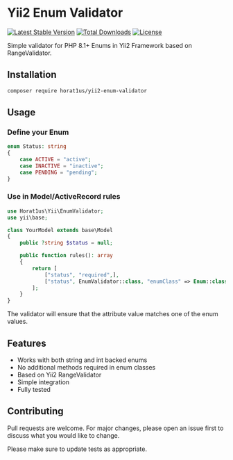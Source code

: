 # Yii2 Enum Validator

[![Latest Stable Version](https://poser.pugx.org/horat1us/yii2-enum-validator/v/stable)](https://packagist.org/packages/horat1us/yii2-enum-validator)
[![Total Downloads](https://poser.pugx.org/horat1us/yii2-enum-validator/downloads)](https://packagist.org/packages/horat1us/yii2-enum-validator)
[![License](https://poser.pugx.org/horat1us/yii2-enum-validator/license)](https://packagist.org/packages/horat1us/yii2-enum-validator)

Simple validator for PHP 8.1+ Enums in Yii2 Framework based on RangeValidator.

## Installation

```bash
composer require horat1us/yii2-enum-validator
```

## Usage

### Define your Enum

```php
enum Status: string
{
    case ACTIVE = "active";
    case INACTIVE = "inactive";
    case PENDING = "pending";
}
```

### Use in Model/ActiveRecord rules
```php
use Horat1us\Yii\EnumValidator;
use yii\base;

class YourModel extends base\Model
{
    public ?string $status = null;

    public function rules(): array
    {
        return [
            ["status", "required",],
            ["status", EnumValidator::class, "enumClass" => Enum::class, "strict" => true,],
        ];
    }
}

```
The validator will ensure that the attribute value matches one of the enum values.

## Features

- Works with both string and int backed enums
- No additional methods required in enum classes
- Based on Yii2 RangeValidator
- Simple integration
- Fully tested

## Contributing

Pull requests are welcome. For major changes, please open an issue first to discuss what you would like to change.

Please make sure to update tests as appropriate.
